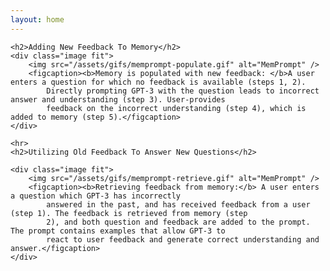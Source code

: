 ```yaml
---
layout: home
---
```


<article>
    
<!--add two gifs with captions one over other-->
    <h2>Adding New Feedback To Memory</h2>
    <div class="image fit">
        <img src="/assets/gifs/memprompt-populate.gif" alt="MemPrompt" />
        <figcaption><b>Memory is populated with new feedback: </b>A user enters a question for which no feedback is available (steps 1, 2).
            Directly prompting GPT-3 with the question leads to incorrect answer and understanding (step 3). User-provides
            feedback on the incorrect understanding (step 4), which is added to memory (step 5).</figcaption>
    </div>
    
    <hr>
    <h2>Utilizing Old Feedback To Answer New Questions</h2>
    
    <div class="image fit">
        <img src="/assets/gifs/memprompt-retrieve.gif" alt="MemPrompt" />
        <figcaption><b>Retrieving feedback from memory:</b> A user enters a question which GPT-3 has incorrectly
            answered in the past, and has received feedback from a user (step 1). The feedback is retrieved from memory (step
            2), and both question and feedback are added to the prompt. The prompt contains examples that allow GPT-3 to
            react to user feedback and generate correct understanding and answer.</figcaption>
    </div>

</article>